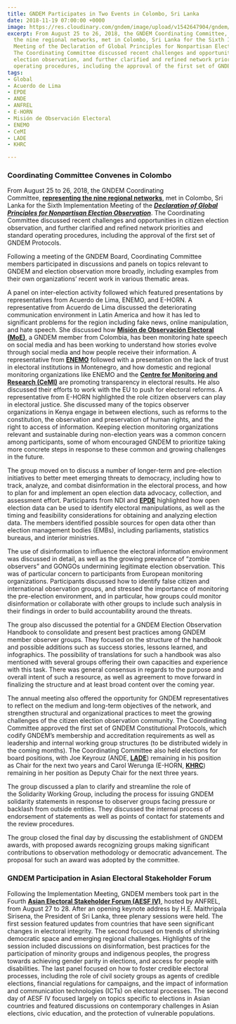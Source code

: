 ```yaml
---
title: GNDEM Participates in Two Events in Colombo, Sri Lanka
date: 2018-11-19 07:00:00 +0000
image: https://res.cloudinary.com/gndem/image/upload/v1542647904/gndem/GNDEM%20in%20Colombo%202.jpg
excerpt: From August 25 to 26, 2018, the GNDEM Coordinating Committee, representing
  the nine regional networks, met in Colombo, Sri Lanka for the Sixth Implementation
  Meeting of the Declaration of Global Principles for Nonpartisan Election Observation.
  The Coordinating Committee discussed recent challenges and opportunities in citizen
  election observation, and further clarified and refined network priorities and standard
  operating procedures, including the approval of the first set of GNDEM Protocols.
tags:
- Global
- Acuerdo de Lima
- EPDE
- ANDE
- ANFREL
- E-HORN
- Misión de Observación Electoral
- ENEMO
- CeMI
- LADE
- KHRC

---
```

### Coordinating Committee Convenes in Colombo

From August 25 to 26, 2018, the GNDEM Coordinating Committee, [**representing the nine regional networks**](https://www.gndem.org/gndem.org/members/), met in Colombo, Sri Lanka for the Sixth Implementation Meeting of the [**_Declaration of Global Principles for Nonpartisan Election Observation_**](http://www.gndem.org/declaration-of-global-principles/). The Coordinating Committee discussed recent challenges and opportunities in citizen election observation, and further clarified and refined network priorities and standard operating procedures, including the approval of the first set of GNDEM Protocols.  

Following a meeting of the GNDEM Board, Coordinating Committee members participated in discussions and panels on topics relevant to GNDEM and election observation more broadly, including examples from their own organizations’ recent work in various thematic areas.

A panel on inter-election activity followed which featured presentations by representatives from Acuerdo de Lima, ENEMO, and E-HORN. A representative from Acuerdo de Lima discussed the deteriorating communication environment in Latin America and how it has led to significant problems for the region including fake news, online manipulation, and hate speech. She discussed how [**Misión de Observación Electoral (MoE)**](https://moe.org.co/), a GNDEM member from Colombia, has been monitoring hate speech on social media and has been working to understand how stories evolve through social media and how people receive their information. A representative from [**ENEMO**](http://www.enemo.eu/) followed with a presentation on the lack of trust in electoral institutions in Montenegro, and how domestic and regional monitoring organizations like ENEMO and the [**Centre for Monitoring and Research (CeMI)**](http://cemi.org.me/en/) are promoting transparency in electoral results. He also discussed their efforts to work with the EU to push for electoral reforms. A representative from E-HORN highlighted the role citizen observers can play in electoral justice. She discussed many of the topics observer organizations in Kenya engage in between elections, such as reforms to the constitution, the observation and preservation of human rights, and the right to access of information. Keeping election monitoring organizations relevant and sustainable during non-election years was a common concern among participants, some of whom encouraged GNDEM to prioritize taking more concrete steps in response to these common and growing challenges in the future.

The group moved on to discuss a number of longer-term and pre-election initiatives to better meet emerging threats to democracy, including how to track, analyze, and combat disinformation in the electoral process, and how to plan for and implement an open election data advocacy, collection, and assessment effort. Participants from NDI and [**EPDE**](https://www.epde.org/en/) highlighted how open election data can be used to identify electoral manipulations, as well as the timing and feasibility considerations for obtaining and analyzing election data. The members identified possible sources for open data other than election management bodies (EMBs), including parliaments, statistics bureaus, and interior ministries.

The use of disinformation to influence the electoral information environment was discussed in detail, as well as the growing prevalence of “zombie observers” and GONGOs undermining legitimate election observation. This was of particular concern to participants from European monitoring organizations. Participants discussed how to identify false citizen and international observation groups, and stressed the importance of monitoring the pre-election environment, and in particular, how groups could monitor disinformation or collaborate with other groups to include such analysis in their findings in order to build accountability around the threats.

The group also discussed the potential for a GNDEM Election Observation Handbook to consolidate and present best practices among GNDEM member observer groups. They focused on the structure of the handbook and possible additions such as success stories, lessons learned, and infographics. The possibility of translations for such a handbook was also mentioned with several groups offering their own capacities and experience with this task. There was general consensus in regards to the purpose and overall intent of such a resource, as well as agreement to move forward in finalizing the structure and at least broad content over the coming year.

The annual meeting also offered the opportunity for GNDEM representatives to reflect on the medium and long-term objectives of the network, and strengthen structural and organizational practices to meet the growing challenges of the citizen election observation community. The Coordinating Committee approved the first set of GNDEM Constitutional Protocols, which codify GNDEM’s membership and accreditation requirements as well as leadership and internal working group structures (to be distributed widely in the coming months). The Coordinating Committee also held elections for board positions, with Joe Keyrouz (ANDE, [**LADE**](http://www.lade.org.lb/Home.aspx)) remaining in his position as Chair for the next two years and Carol Werunga (E-HORN, [**KHRC**](https://www.khrc.or.ke/)) remaining in her position as Deputy Chair for the next three years.

The group discussed a plan to clarify and streamline the role of the Solidarity Working Group, including the process for issuing GNDEM solidarity statements in response to observer groups facing pressure or backlash from outside entities. They discussed the internal process of endorsement of statements as well as points of contact for statements and the review procedures.

The group closed the final day by discussing the establishment of GNDEM awards, with proposed awards recognizing groups making significant contributions to observation methodology or democratic advancement. The proposal for such an award was adopted by the committee.

### GNDEM Participation in Asian Electoral Stakeholder Forum

Following the Implementation Meeting, GNDEM members took part in the Fourth [**Asian Electoral Stakeholder Forum (AESF IV)**](https://anfrel.org/aesf-iv/), hosted by ANFREL, from August 27 to 28. After an opening keynote address by H.E. Maithripala Sirisena, the President of Sri Lanka, three plenary sessions were held. The first session featured updates from countries that have seen significant changes in electoral integrity. The second focused on trends of shrinking democratic space and emerging regional challenges. Highlights of the session included discussions on disinformation, best practices for the participation of minority groups and indigenous peoples, the progress towards achieving gender parity in elections, and access for people with disabilities. The last panel focused on how to foster credible electoral processes, including the role of civil society groups as agents of credible elections, financial regulations for campaigns, and the impact of information and communication technologies (ICTs) on electoral processes. The second day of AESF IV focused largely on topics specific to elections in Asian countries and featured discussions on contemporary challenges in Asian elections, civic education, and the protection of vulnerable populations.  